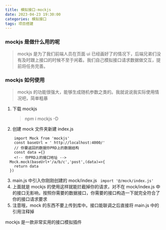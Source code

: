 ```yaml
---
title: 模拟接口-mockjs
date: 2023-04-23 19:30:00
categories: 模拟接口
tags: 项目搭建
---
```


### mockjs 是做什么用的呢

> mockjs 是为了我们前端人员在页面 ui 已经画好了的情况下，后端兄弟们没有及时跟上接口的时候不至于闲着。我们自己模拟接口请求数据做交互，提前将任务完善。

### mockjs 如何使用

> mockjs 的功能很强大，能够生成随机参数之类的。我就说说我实际使用情况吧，简单粗暴

1. 下载 mockjs
   > npm i mockjs -D
2. 创建 mock 文件夹新建 index.js

```
    import Mock from 'mockjs'
    const baseUrl = ' http://localhost:4000/'
    // 你要返回的数据你PRD上的数据结构
    const data ={}
    <!-- 你PRD上的接口地址 -->
  Mock.mock(baseUrl+'/a/b/c','post',(data)=>{
    return data
  })

```

3.  main.js 中引入你刚刚创建的 mock/index.js
    ` import '@/mock/index.js'`
4.  上面就是 mockjs 的使用这样就能拦截掉你的请求，对不在 mock/index.js 中的接口无影响，按照你需要的数据接口，你需要的接口构造一下就完全符合了你的接口请求要求
5.  注意哦，mock 的东西不要上传到库中。接口能联调之后直接将 main.js 中的引用注释掉

mockjs 是一款非常实用的接口模拟插件
